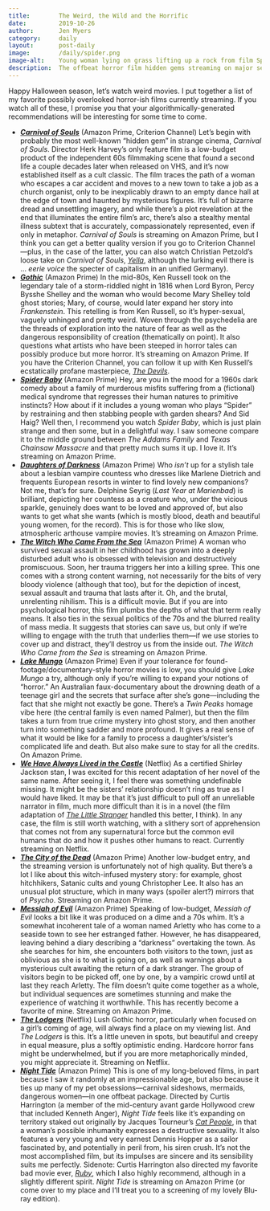 ```yaml
---
title:        The Weird, the Wild and the Horrific
date:         2019-10-26
author:       Jen Myers
category:     daily
layout:       post-daily
image:        /daily/spider.png
image-alt:    Young woman lying on grass lifting up a rock from film Spider Baby
description:  The offbeat horror film hidden gems streaming on major services.
---
```


Happy Halloween season, let’s watch weird movies. I put together a list of my favorite possibly overlooked horror-ish films currently streaming. If you watch all of these, I promise you that your algorithmically-generated recommendations will be interesting for some time to come.

<!-- more -->

- __[_Carnival of Souls_](https://letterboxd.com/film/carnival-of-souls/)__ (Amazon Prime, Criterion Channel) Let’s begin with probably the most well-known “hidden gem” in strange cinema, _Carnival of Souls_. Director Herk Harvey’s only feature film is a low-budget product of the independent 60s filmmaking scene that found a second life a couple decades later when released on VHS, and it’s now established itself as a cult classic. The film traces the path of a woman who escapes a car accident and moves to a new town to take a job as a church organist, only to be inexplicably drawn to an empty dance hall at the edge of town and haunted by mysterious figures. It’s full of bizarre dread and unsettling imagery, and while there’s a plot revelation at the end that illuminates the entire film’s arc, there’s also a stealthy mental illness subtext that is accurately, compassionately represented, even if only in metaphor. _Carnival of Souls_ is streaming on Amazon Prime, but I think you can get a better quality version if you go to Criterion Channel—plus, in the case of the latter, you can also watch Christian Petzold’s loose take on _Carnival of Souls_, [_Yella_](https://letterboxd.com/film/yella/), although the lurking evil there is … *eerie voice* the specter of capitalism in an unified Germany).
- __[_Gothic_](https://letterboxd.com/film/gothic/)__ (Amazon Prime) In the mid-80s, Ken Russell took on the legendary tale of a storm-riddled night in 1816 when Lord Byron, Percy Bysshe Shelley and the woman who would become Mary Shelley told ghost stories; Mary, of course, would later expand her story into _Frankenstein_. This retelling is from Ken Russell, so it’s hyper-sexual, vaguely unhinged and pretty weird. Woven through the psychedelia are the threads of exploration into the nature of fear as well as the dangerous responsibility of creation (thematically on point). It also questions what artists who have been steeped in horror tales can possibly produce but more horror. It’s streaming on Amazon Prime. If you have the Criterion Channel, you can follow it up with Ken Russell’s ecstatically profane masterpiece, [_The Devils_](https://letterboxd.com/film/the-devils/).
- __[_Spider Baby_](https://letterboxd.com/film/spider-baby/)__ (Amazon Prime) Hey, are you in the mood for a 1960s dark comedy about a family of murderous misfits suffering from a (fictional) medical syndrome that regresses their human natures to primitive instincts? How about if it includes a young woman who plays “Spider” by restraining and then stabbing people with garden shears? And Sid Haig? Well then, I recommend you watch _Spider Baby_, which is just plain strange and then some, but in a delightful way. I saw someone compare it to the middle ground between _The Addams Family_ and _Texas Chainsaw Massacre_ and that pretty much sums it up. I love it. It’s streaming on Amazon Prime.
- __[_Daughters of Darkness_](https://letterboxd.com/film/daughters-of-darkness/)__ (Amazon Prime) Who _isn’t_ up for a stylish tale about a lesbian vampire countess who dresses like Marlene Dietrich and frequents European resorts in winter to find lovely new companions? Not me, that’s for sure. Delphine Seyrig (_Last Year at Marienbad_) is brilliant, depicting her countess as a creature who, under the vicious sparkle, genuinely does want to be loved and approved of, but also wants to get what she wants (which is mostly blood, death and beautiful young women, for the record). This is for those who like slow, atmospheric arthouse vampire movies. It’s streaming on Amazon Prime.
- __[_The Witch Who Came From the Sea_](https://letterboxd.com/film/the-witch-who-came-from-the-sea/)__ (Amazon Prime) A woman who survived sexual assault in her childhood has grown into a deeply disturbed adult who is obsessed with television and destructively promiscuous. Soon, her trauma triggers her into a killing spree. This one comes with a strong content warning, not necessarily for the bits of very bloody violence (although that too), but for the depiction of incest, sexual assault and trauma that lasts after it. Oh, and the brutal, unrelenting nihilism. This is a difficult movie. But if you are into psychological horror, this film plumbs the depths of what that term really means. It also ties in the sexual politics of the 70s and the blurred reality of mass media. It suggests that stories can save us, but only if we’re willing to engage with the truth that underlies them—if we use stories to cover up and distract, they’ll destroy us from the inside out. _The Witch Who Came from the Sea_ is streaming on Amazon Prime.
- __[_Lake Mungo_](https://letterboxd.com/film/lake-mungo/)__ (Amazon Prime) Even if your tolerance for found-footage/documentary-style horror movies is low, you should give _Lake Mungo_ a try, although only if you’re willing to expand your notions of “horror.” An Australian faux-documentary about the drowning death of a teenage girl and the secrets that surface after she’s gone—including the fact that she might not exactly be gone. There’s a _Twin Peaks_ homage vibe here (the central family is even named Palmer), but then the film takes a turn from true crime mystery into ghost story, and then another turn into something sadder and more profound. It gives a real sense of what it would be like for a family to process a daughter’s/sister’s complicated life and death. But also make sure to stay for all the credits. On Amazon Prime.
- __[_We Have Always Lived in the Castle_](https://letterboxd.com/film/we-have-always-lived-in-the-castle/)__ (Netflix) As a certified Shirley Jackson stan, I was excited for this recent adaptation of her novel of the same name. After seeing it, I feel there was something undefinable missing. It might be the sisters’ relationship doesn’t ring as true as I would have liked. It may be that it’s just difficult to pull off an unreliable narrator in film, much more difficult than it is in a novel (the film adaptation of [_The Little Stranger_](https://letterboxd.com/film/the-little-stranger-2018/) handled this better, I think). In any case, the film is still worth watching, with a slithery sort of apprehension that comes not from any supernatural force but the common evil humans that do and how it pushes other humans to react. Currently streaming on Netflix.
- __[_The City of the Dead_](https://letterboxd.com/film/the-city-of-the-dead/)__ (Amazon Prime) Another low-budget entry, and the streaming version is unfortunately not of high quality. But there’s a lot I like about this witch-infused mystery story: for example, ghost hitchhikers, Satanic cults and young Christopher Lee. It also has an unusual plot structure, which in many ways (spoiler alert?) mirrors that of _Psycho_. Streaming on Amazon Prime.
- __[_Messiah of Evil_](https://letterboxd.com/film/messiah-of-evil/)__ (Amazon Prime) Speaking of low-budget, _Messiah of Evil_ looks a bit like it was produced on a dime and a 70s whim. It’s a somewhat incoherent tale of a woman named Arletty who has come to a seaside town to see her estranged father. However, he has disappeared, leaving behind a diary describing a “darkness” overtaking the town. As she searches for him, she encounters both visitors to the town, just as oblivious as she is to what is going on, as well as warnings about a mysterious cult awaiting the return of a dark stranger. The group of visitors begin to be picked off, one by one, by a vampiric crowd until at last they reach Arletty. The film doesn’t quite come together as a whole, but individual sequences are sometimes stunning and make the experience of watching it worthwhile. This has recently become a favorite of mine. Streaming on Amazon Prime.
- __[_The Lodgers_](https://letterboxd.com/film/the-lodgers/)__ (Netflix) Lush Gothic horror, particularly when focused on a girl’s coming of age, will always find a place on my viewing list. And _The Lodgers_ is this. It’s a little uneven in spots, but beautiful and creepy in equal measure, plus a softly optimistic ending. Hardcore horror fans might be underwhelmed, but if you are more metaphorically minded, you might appreciate it. Streaming on Netflix.
- __[_Night Tide_](https://letterboxd.com/film/night-tide/)__ (Amazon Prime) This is one of my long-beloved films, in part because I saw it randomly at an impressionable age, but also because it ties up many of my pet obsessions—carnival sideshows, mermaids, dangerous women—in one offbeat package. Directed by Curtis Harrington (a member of the mid-century avant garde Hollywood crew that included Kenneth Anger), _Night Tide_ feels like it’s expanding on territory staked out originally by Jacques Tourneur’s [_Cat People_](https://letterboxd.com/film/cat-people/), in that a woman’s possible inhumanity expresses a destructive sexuality. It also features a very young and very earnest Dennis Hopper as a sailor fascinated by, and potentially in peril from, his siren crush. It’s not the most accomplished film, but its impulses are sincere and its sensibility suits me perfectly. Sidenote: Curtis Harrington also directed my favorite bad movie ever, [_Ruby_](https://letterboxd.com/film/ruby-1977/), which I also highly recommend, although in a slightly different spirit. _Night Tide_ is streaming on Amazon Prime (or come over to my place and I’ll treat you to a screening of my lovely Blu-ray edition).
